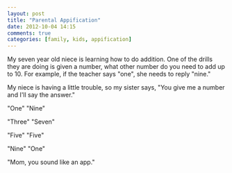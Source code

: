 ```yaml
---
layout: post
title: "Parental Appification"
date: 2012-10-04 14:15
comments: true
categories: [family, kids, appification]
---
```


My seven year old niece is learning how to do addition. One of the
drills they are doing is given a number, what other number do you need
to add up to 10. For example, if the teacher says "one", she needs to
reply "nine."

<!-- more -->

My niece is having a little trouble, so my sister says, "You give me a
number and I'll say the answer."

"One"
"Nine"

"Three"
"Seven"

"Five"
"Five"

"Nine"
"One"

"Mom, you sound like an app."

